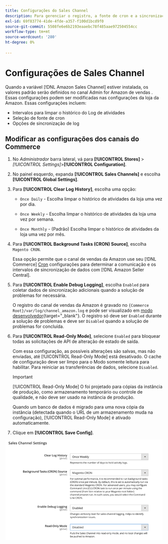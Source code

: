 ```yaml
---
title: Configurações do Sales Channel
description: Para gerenciar o registro, a fonte de cron e a sincronização das funções do canal de vendas do Amazon, atualize a configuração do Commerce.
exl-id: 69f83774-41de-4fde-a357-f100d1bcd9f0
source-git-commit: 5508fe6e6b2193eaaebc78f485aae972504554cc
workflow-type: tm+mt
source-wordcount: '280'
ht-degree: 0%

---
```


# Configurações de Sales Channel

Quando a variável [!DNL Amazon Sales Channel] estiver instalada, os valores padrão serão definidos no canal Admin for Amazon de vendas . Essas configurações podem ser modificadas nas configurações da loja da Amazon. Essas configurações incluem:

- Intervalos para limpar o histórico do Log de atividades
- Seleção de fonte de cron
- Opções de sincronização de log

## Modificar as configurações dos canais do Commerce

1. No _Administrador_ barra lateral, vá para **[!UICONTROL Stores]** > _[!UICONTROL Settings]_>**[!UICONTROL Configuration]**.

1. No painel esquerdo, expanda **[!UICONTROL Sales Channels]** e escolha **[!UICONTROL Global Settings]**.

1. Para **[!UICONTROL Clear Log History]**, escolha uma opção:

   - `Once Daily` - Escolha limpar o histórico de atividades da loja uma vez por dia.

   - `Once Weekly` - Escolha limpar o histórico de atividades da loja uma vez por semana.

   - `Once Monthly` - (Padrão) Escolha limpar o histórico de atividades da loja uma vez por mês.

1. Para **[!UICONTROL Background Tasks (CRON) Source]**, escolha `Magento CRON`.

   Essa opção permite que o canal de vendas da Amazon use seu [!DNL Commerce] [Cron](https://docs.magento.com/user-guide/system/cron.html) configurações para determinar a comunicação e os intervalos de sincronização de dados com [!DNL Amazon Seller Central].

1. Para **[!UICONTROL Enable Debug Logging]**, escolha `Enabled` para coletar dados de sincronização adicionais quando a solução de problemas for necessária.

   O registro do canal de vendas da Amazon é gravado no `{Commerce Root}/var/log/channel_amazon.log` e pode ser visualizado em [modo desenvolvedor](https://docs.magento.com/user-guide/magento/installation-modes.html){target=&quot;_blank&quot;}. O registro só deve ser `Enabled` durante a solução de problemas e deve ser `Disabled` quando a solução de problemas for concluída.

1. Para **[!UICONTROL Read-Only Mode]**, selecione `Enabled` para bloquear todas as solicitações de API de alteração de estado de saída.

   Com essa configuração, as possíveis alterações são salvas, mas não enviadas, até [!UICONTROL Read-Only Mode] está desativado. O cache de configuração deve ser limpo para o Modo somente leitura para habilitar. Para reiniciar as transferências de dados, selecione `Disabled`.

   >[!IMPORTANT]
   >
   >[!UICONTROL Read-Only Mode] O foi projetado para cópias da instância de produção, como armazenamento temporário ou controle de qualidade, e não deve ser usado na instância de produção.
   >
   >Quando um banco de dados é migrado para uma nova cópia da instância (detectada quando o URL de um armazenamento muda na configuração), [!UICONTROL Read-Only Mode] é ativado automaticamente.

1. Clique em **[!UICONTROL Save Config]**.

![Definições de configuração do Sales Channel](assets/config-sales-channel-global-settings.png)
